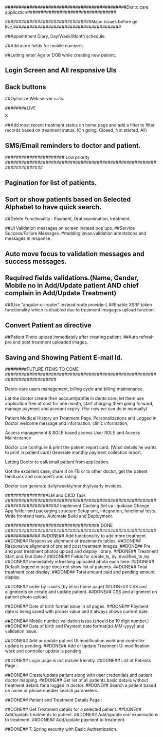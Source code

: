 
#############################################Dento care application#################################

################################Major issues before go live.########################################

##Appointment Diary, Day/Week/Month schedule.

##Add more fields for mobile numbers.

##Letting enter Age or DOB while creating new patient.

## Login Screen and All responsive UIs

## Back buttons

##Optimize Web server calls.

########LIVE$$$$$$$$$$$$$$$$S

##Add most recent treatment status on home page and add a filter to filter records based on treatment status.
(On going, Closed, Not started, All)

## SMS/Email reminders to doctor and patient.


###################### Low priority ######################################################################

## Pagination for list of patients.
## Sort or show patients based on Selected Alphabet to have quick search.

##Delete Functionality : Payment, Oral examination, treatment.

##UI Validation messages on screen instead pop ups.
##Service Success/Failure Messages.
##adding javax.validation annotations and messages in response.
## Auto move focus to validation messages and success messages.
## Required fields validations.(Name, Gender, Mobile no in Add/Update patient AND chief complain in Add/Update Treatment)

##(Use "angular-ui-router" instead route provider.)
##Enable XSRF token functionality which is disabled due to treatment imagages upload function.

## Convert Patient as directive
##Patient Photo upload immediately after creating patient.
##Auto refresh pre and post treatment uploaded images.

## Saving and Showing Patient E-mail Id.

########FUTURE ITEMS TO COME ###########################################################################

Dento-care users management, billing cycle and billing maintenance.

Let the doctor create their account/profile in dento care, let them use application free of cost for one month, start charging them going forward, manage payment and account expiry.
(For now we can do in manually)

Patient Medical History on Treatment Page.
Personalizations and Logged in Doctor welcome message and information, clinic information,

Access management & ROLE based access
User ROLE and Access Maintenance

Doctor can configure & print the patient report card. (What details he wants to print in patient card)
Generate monthly payment collection report.

Letting Doctor to call/email patient from application.

Got the excellent case, share it on FB or to other doctor, get the patient feedback and comments and rating.

Doctor can generate daily/weekly/monthly/yearly invoices.

###############ALM and CICD Task ############################################################################
Implement Caching
Set up liquibase
Change App folder and packaging structure
Setup unit, integration, functional tests.
Write frontend tests.
Automate Build and Deployment.

################################### DONE #####################################################################
##DONE## Add functionality to add more treatment.
##DONE## Responsive alignment of treatment’s tables.
##DONE## Responsive alignment of pre and post treatment images.
##DONE## Pre and post treatment photos upload and display library.
##DONE## Treatment Start and End Date.?
##DONE## Fields for create_ts, by, modified_ts ,by
##DONE## immediately refreshing uploaded photo each time.
##DONE## Default logged in page does not show list of patients.
##DONE## Total treatment cost display.
##DONE## Total amount paid and pending amount display.

##DONE## order by issues.(by id on home page)
##DONE## CSS and alignments on create and update patient.
##DONE## CSS and alignment on patient photo upload.

##DONE## Date of birth format issue in all pages.
##DONE## Payment date is being saved with proper value and it always shows current date.

##DONE## Mobile number validation issue.(should be 10 digit number.)
##DONE## Date of birth and Payment date format(dd-MM-yyyy) and validation issue.

##DONE## Add or update patient UI modification work and controller update is pending.
##DONE## Add or update Treatment UI modification work and controller update is pending.

##DONE## Login page is not mobile friendly.
##DONE## List of Patients Page :

##DONE## Create/update patient along with user credentials and patient doctor mapping.
##DONE## Get list of all patients basic details without treatment details for a logged in doctor.
##DONE## Search a patient based on name or phone number search parameters.


##DONE## Patient and Treatment Details Page :

##DONE## Get Treatment details for a selected patient.
##DONE## Add/update treatments to patient.
##DONE## Add/update oral examinations to treatment.
##DONE## Add/update payment to treatment.

##DONE## 7. Spring security with Basic Authentication.
